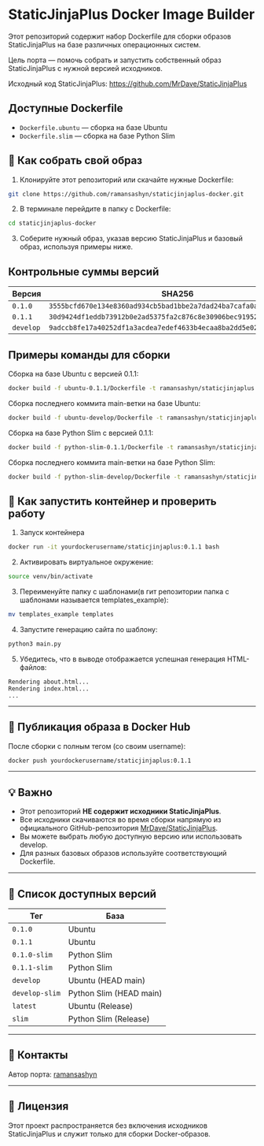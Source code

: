 # StaticJinjaPlus Docker Image Builder

Этот репозиторий содержит набор Dockerfile для сборки образов StaticJinjaPlus на базе различных операционных систем.

Цель порта — помочь собрать и запустить собственный образ StaticJinjaPlus с нужной версией исходников. 

Исходный код StaticJinjaPlus: https://github.com/MrDave/StaticJinjaPlus  

## Доступные Dockerfile
- `Dockerfile.ubuntu` — сборка на базе Ubuntu
- `Dockerfile.slim` — сборка на базе Python Slim

## 🔧 Как собрать свой образ

1. Клонируйте этот репозиторий или скачайте нужные Dockerfile:
```bash
git clone https://github.com/ramansashyn/staticjinjaplus-docker.git
```

2. В терминале перейдите в папку с Dockerfile:
```bash
cd staticjinjaplus-docker
```

3. Соберите нужный образ, указав версию StaticJinjaPlus и базовый образ, используя примеры ниже.

## Контрольные суммы версий

| Версия      | SHA256                                                       |
|-------------|--------------------------------------------------------------|
| `0.1.0`     | `3555bcfd670e134e8360ad934cb5bad1bbe2a7dad24ba7cafa0a3bb8b23c6444` |
| `0.1.1`     | `30d9424df1eddb73912b0e2ad5375fa2c876c8e30906bec91952dfb75dcf220b` |
| `develop`   | `9adccb8fe17a40252df1a3acdea7edef4633b4ecaa8ba2dd5e0270f87ae43eab` |


## Примеры команды для сборки

Сборка на базе Ubuntu с версией 0.1.1:
```bash
docker build -f ubuntu-0.1.1/Dockerfile -t ramansashyn/staticjinjaplus:0.1.1 .
```
Сборка последнего коммита main-ветки на базе Ubuntu:
```bash
docker build -f ubuntu-develop/Dockerfile -t ramansashyn/staticjinjaplus:develop .
```
Сборка на базе Python Slim с версией 0.1.1:
```bash
docker build -f python-slim-0.1.1/Dockerfile -t ramansashyn/staticjinjaplus:0.1.1-slim .
```
Сборка последнего коммита main-ветки на базе Python Slim:
```bash
docker build -f python-slim-develop/Dockerfile -t ramansashyn/staticjinjaplus:develop-slim .
```

## 🐳 Как запустить контейнер и проверить работу

1. Запуск контейнера
```bash
docker run -it yourdockerusername/staticjinjaplus:0.1.1 bash
```
2. Активировать виртуальное окружение:
```bash
source venv/bin/activate
```
3. Переименуйте папку с шаблонами(в гит репозитории папка с шаблонами называется templates_example):
```bash
mv templates_example templates
```
4. Запустите генерацию сайта по шаблону:
```bash
python3 main.py
```
5. Убедитесь, что в выводе отображается успешная генерация HTML-файлов:
```python-repl
Rendering about.html...
Rendering index.html...
...
```
---

## 🚀 Публикация образа в Docker Hub

После сборки с полным тегом (со своим username):

```bash
docker push yourdockerusername/staticjinjaplus:0.1.1
```

---

## 💡 Важно

* Этот репозиторий **НЕ содержит исходники StaticJinjaPlus**.
* Все исходники скачиваются во время сборки напрямую из официального GitHub-репозитория [MrDave/StaticJinjaPlus](https://github.com/MrDave/StaticJinjaPlus).
* Вы можете выбрать любую доступную версию или использовать develop.
* Для разных базовых образов используйте соответствующий Dockerfile.

---

## 📃 Список доступных версий

| Тег            | База                    |
| -------------- | ----------------------- |
| `0.1.0`        | Ubuntu                  |
| `0.1.1`        | Ubuntu                  |
| `0.1.0-slim`   | Python Slim             |
| `0.1.1-slim`   | Python Slim             |
| `develop`      | Ubuntu (HEAD main)      |
| `develop-slim` | Python Slim (HEAD main) |
| `latest`       | Ubuntu (Release)        |
| `slim`         | Python Slim (Release)   |

---

## 🤝 Контакты

Автор порта: [ramansashyn](https://hub.docker.com/u/ramansashyn)

---

## 📝 Лицензия

Этот проект распространяется без включения исходников StaticJinjaPlus и служит только для сборки Docker-образов.
